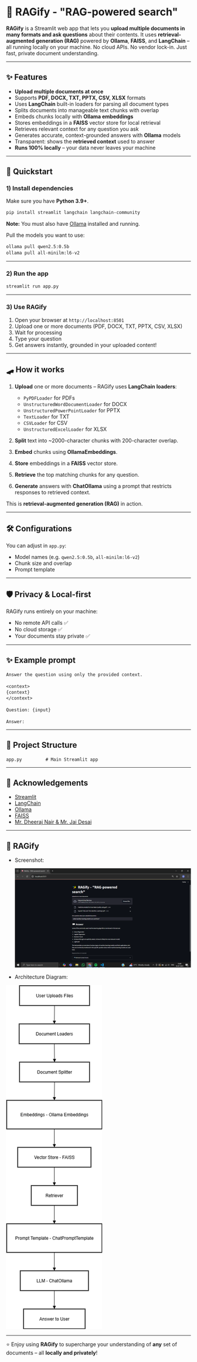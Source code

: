 # 🧠 RAGify - "RAG-powered search"

**RAGify** is a Streamlit web app that lets you **upload multiple documents in many formats and ask questions** about their contents.
It uses **retrieval-augmented generation (RAG)** powered by **Ollama**, **FAISS**, and **LangChain** – all running locally on your machine.
No cloud APIs. No vendor lock-in. Just fast, private document understanding.

---

## ✨ Features

* **Upload multiple documents at once**
* Supports **PDF, DOCX, TXT, PPTX, CSV, XLSX** formats
* Uses **LangChain** built-in loaders for parsing all document types
* Splits documents into manageable text chunks with overlap
* Embeds chunks locally with **Ollama embeddings**
* Stores embeddings in a **FAISS** vector store for local retrieval
* Retrieves relevant context for any question you ask
* Generates accurate, context-grounded answers with **Ollama** models
* Transparent: shows the **retrieved context** used to answer
* **Runs 100% locally** – your data never leaves your machine

---

## 🚀 Quickstart

### 1) Install dependencies

Make sure you have **Python 3.9+**.

```bash
pip install streamlit langchain langchain-community
```

**Note:** You must also have [Ollama](https://ollama.com/) installed and running.

Pull the models you want to use:

```bash
ollama pull qwen2.5:0.5b
ollama pull all-minilm:l6-v2
```

---

### 2) Run the app

```bash
streamlit run app.py
```

---

### 3) Use RAGify

1. Open your browser at `http://localhost:8501`
2. Upload one or more documents (PDF, DOCX, TXT, PPTX, CSV, XLSX)
3. Wait for processing
4. Type your question
5. Get answers instantly, grounded in your uploaded content!

---

## 🛹 How it works

1. **Upload** one or more documents – RAGify uses **LangChain loaders**:

   * `PyPDFLoader` for PDFs
   * `UnstructuredWordDocumentLoader` for DOCX
   * `UnstructuredPowerPointLoader` for PPTX
   * `TextLoader` for TXT
   * `CSVLoader` for CSV
   * `UnstructuredExcelLoader` for XLSX
2. **Split** text into \~2000-character chunks with 200-character overlap.
3. **Embed** chunks using **OllamaEmbeddings**.
4. **Store** embeddings in a **FAISS** vector store.
5. **Retrieve** the top matching chunks for any question.
6. **Generate** answers with **ChatOllama** using a prompt that restricts responses to retrieved context.

This is **retrieval-augmented generation (RAG)** in action.

---

## 🛠️ Configurations

You can adjust in `app.py`:

* Model names (e.g. `qwen2.5:0.5b`, `all-minilm:l6-v2`)
* Chunk size and overlap
* Prompt template

---

## 🛡️ Privacy & Local-first

RAGify runs entirely on your machine:

- No remote API calls ✅
- No cloud storage ✅
- Your documents stay private ✅

---

## ✨ Example prompt

```text
Answer the question using only the provided context.

<context>
{context}
</context>

Question: {input}

Answer:
```

---

## 📂 Project Structure

```
app.py         # Main Streamlit app
```

---

## 🙏 Acknowledgements

* [Streamlit](https://streamlit.io/)
* [LangChain](https://www.langchain.com/)
* [Ollama](https://ollama.com/)
* [FAISS](https://github.com/facebookresearch/faiss)
* [Mr. Dheeraj Nair & Mr. Jai Desai](https://bosleo.com/)

---

## 📸 RAGify

* Screenshot:

  ![image](image.png)

* Architecture Diagram:

 ![flowdiagram](RAGify.png)

---

⭐ Enjoy using **RAGify** to supercharge your understanding of **any** set of documents – all **locally and privately**!










